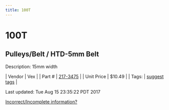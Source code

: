 ```yaml
---
title: 100T
---
```


# 100T
## Pulleys/Belt / HTD-5mm Belt
Description: 	15mm width 

| Vendor | Vex | 
| Part # | [217-3475](http://www.vexrobotics.com/vexpro/motion/belts-and-pulleys/htdbelts15.html) | 
| Unit Price | $10.49 | 
| Tags: | [suggest tags](https://docs.google.com/forms/d/e/1FAIpQLSeWyY8v3RgOty-MyWmh9U0iivNYN_molChYyS-0U-o-kOAv_g/viewform) | 

Last updated: Tue Aug 15 23:35:22 PDT 2017

 [Incorrect/Incomplete information?](https://docs.google.com/forms/d/e/1FAIpQLSeWyY8v3RgOty-MyWmh9U0iivNYN_molChYyS-0U-o-kOAv_g/viewform)